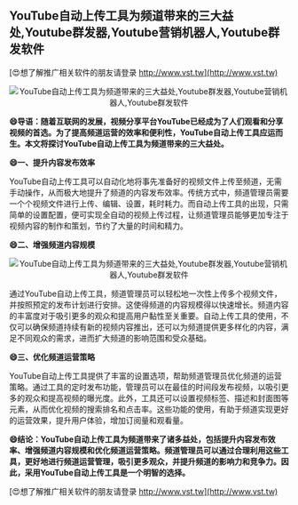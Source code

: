 ## **YouTube自动上传工具为频道带来的三大益处,Youtube群发器,Youtube营销机器人,Youtube群发软件**

[😍想了解推广相关软件的朋友请登录 http://www.vst.tw](http://www.vst.tw)

 <center><img src="https://vst.tw/MP4/tuiguang/png/0.png" alt="YouTube自动上传工具为频道带来的三大益处,Youtube群发器,Youtube营销机器人,Youtube群发软件"></center>

**😄导语：随着互联网的发展，视频分享平台YouTube已经成为了人们观看和分享视频的首选。为了提高频道运营的效率和便利性，YouTube自动上传工具应运而生。本文将探讨YouTube自动上传工具为频道带来的三大益处。**

**😄一、提升内容发布效率**

YouTube自动上传工具可以自动化地将事先准备好的视频文件上传至频道，无需手动操作，从而极大地提升了频道的内容发布效率。传统方式中，频道管理员需要一个个视频文件进行上传、编辑、设置，耗时耗力。而自动上传工具的出现，只需简单的设置配置，便可实现全自动的视频上传过程，让频道管理员能够更加专注于视频内容的制作和策划，节约了大量的时间和精力。

**😄二、增强频道内容规模**

 <center><img src="https://vst.tw/MP4/tuiguang/png/7.png" alt="YouTube自动上传工具为频道带来的三大益处,Youtube群发器,Youtube营销机器人,Youtube群发软件"></center>

通过YouTube自动上传工具，频道管理员可以轻松地一次性上传多个视频文件，并按照预定的发布计划进行安排。这使得频道的内容规模得以快速增长。频道内容的丰富度对于吸引更多的观众和提高用户黏性至关重要。自动上传工具的使用，不仅可以确保频道持续有新的视频内容推出，还可以为频道提供更多样化的内容，满足不同观众的需求，进而扩大频道的影响范围和受众基础。

**😄三、优化频道运营策略**

YouTube自动上传工具提供了丰富的设置选项，帮助频道管理员优化频道的运营策略。通过工具的定时发布功能，管理员可以在最佳的时间段发布视频，以吸引更多的观众和提高视频的曝光度。此外，工具还可以设置视频标签、描述和封面图等元素，从而优化视频的搜索排名和点击率。这些功能的使用，有助于频道实现更好的运营效果，提升用户体验，增加订阅量和观看量。

**😄结论：YouTube自动上传工具为频道带来了诸多益处，包括提升内容发布效率、增强频道内容规模和优化频道运营策略。频道管理员可以通过合理利用这些工具，更好地进行频道运营管理，吸引更多观众，并提升频道的影响力和竞争力。因此，采用YouTube自动上传工具是一个明智的选择。**

[😍想了解推广相关软件的朋友请登录 http://www.vst.tw](http://www.vst.tw)



